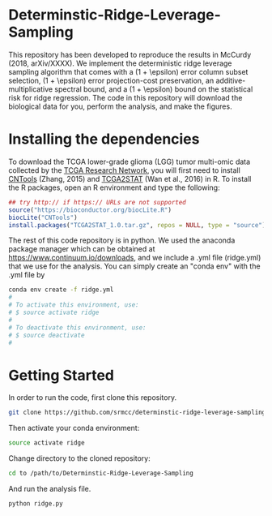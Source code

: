 # Determinstic-Ridge-Leverage-Sampling
This repository has been developed to reproduce the results in McCurdy (2018, arXiv/XXXX).  We implement the deterministic ridge leverage sampling algorithm that comes with a (1 + \epsilon) error column subset selection, (1 + \epsilon) error projection-cost preservation, an additive-multiplicative spectral bound, and a (1 + \epsilon) bound on the statistical risk for ridge regression.  The code in this repository will download the biological data for you, perform the analysis, and make the figures.

# Installing the dependencies
To download the TCGA lower-grade glioma (LGG) tumor multi-omic data collected by the [TCGA Research Network](http://cancergenome.nih.gov/), you will first need to install [CNTools](http://bioconductor.org/packages/CNTools/) (Zhang, 2015) and [TCGA2STAT](http://www.liuzlab.org/TCGA2STAT/) (Wan et al., 2016) in R.  To install the R packages, open an R environment and type the following:
```R
## try http:// if https:// URLs are not supported
source("https://bioconductor.org/biocLite.R")
biocLite("CNTools")
install.packages("TCGA2STAT_1.0.tar.gz", repos = NULL, type = "source")
```
The rest of this code repository is in python.  We used the anaconda package manager which can be obtained at https://www.continuum.io/downloads, and we include a .yml file (ridge.yml) that we use for the analysis.  You can simply create an "conda env" with the .yml file by 
```bash
conda env create -f ridge.yml 
#
# To activate this environment, use:
# $ source activate ridge
#
# To deactivate this environment, use:
# $ source deactivate
#
```
# Getting Started
In order to run the code, first clone this repository.

```bash
git clone https://github.com/srmcc/determinstic-ridge-leverage-sampling.git
```
Then activate your conda environment:

```bash
source activate ridge
```
Change directory to the cloned repository:
```bash
cd to /path/to/Determinstic-Ridge-Leverage-Sampling
```
And run the analysis file.
```bash
python ridge.py
```

